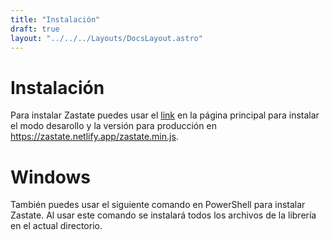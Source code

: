 ```yaml
---
title: "Instalación"
draft: true
layout: "../../../Layouts/DocsLayout.astro"
---
```

# Instalación

Para instalar Zastate puedes usar el <a href="/download.zip" rel="nofollow">link</a> en la página principal para instalar el modo desarollo y la versión para producción en <a href="/zastate.min.js" rel="nofollow">https://zastate.netlify.app/zastate.min.js</a>.

# Windows

También puedes usar el siguiente comando en PowerShell para instalar Zastate. Al usar este comando se instalará todos los archivos de la librería en el actual directorio.